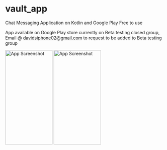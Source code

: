 # vault_app
Chat Messaging Application on Kotlin and Google Play Free to use

App available on Google Play store currently on Beta testing closed group,  
Email @ davidsiphone02@gmail.com to request to be added to Beta testing group

<img src="https://github.com/vaultGideonProject/vault_app/blob/main/Screenshot%202024-09-19%20at%2021.26.14.png" alt="App Screenshot" width="150" height="300"/>
<img src="https://github.com/vaultGideonProject/vault_app/blob/main/Screenshot%202024-09-19%20at%2021.33.12.png" alt="App Screenshot" width="150" height="300"/>
